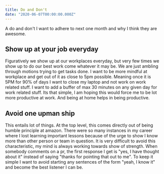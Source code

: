 ```yaml
---
title: Do and Don't
date: "2020-06-07T00:00:00.000Z"
---
```

A do and don't I want to adhere to next one month and why I think they are awesome.

## Show up at your job everyday

Figuratively we show up at our workplaces everyday, but very few times we show up to do our best work come whatever it may be. We are just ambling through motions trying to get tasks done. I want to be more mindful at workplace and get out of it as close to 5pm possible. Meaning once it is 5PM for 90% of days I want to close my laptop and not work on work related stuff. I want to add a buffer of max 30 minutes on any given day for work related stuff. Its that simple, I am hoping this would force me to be lot more productive at work. And being at home helps in being productive.

## Avoid one upman ship

This entails lot of things. At the top level, this comes directly out of being humble principle at amazon. There were so many instances in my career where I lost learning important lessons because of the urge to show I know more than other person or team in question. It is very difficult to avoid this characteristic, my mind is always working towards show of strength. When somebody comments on a pr, the first response I get is "yes, I have thought about it" instead of saying "thanks for pointing that out to me". To keep it simple I want to avoid starting any sentences of the form "yeah, I know it" and become the best listener I can be.